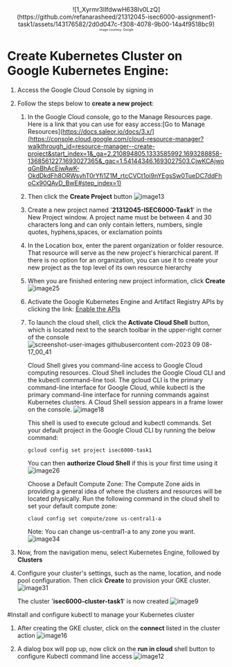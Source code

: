 <div align="center">![1_Xyrmr3lIfdwwH638Iv0LzQ](https://github.com/refanarasheed/21312045-isec6000-assignment1-task1/assets/143176582/2d0d047c-f308-4078-9b00-14a4f9518bc9)</div>
<div align="center" style="font-size:7px")>image courtesy: Google</div>

# Create Kubernetes Cluster on Google Kubernetes Engine:
1)	Access the Google Cloud Console by signing in
2)	Follow the steps below to **create a new project**:
       1) In the Google Cloud console, go to the Manage Resources page. Here is a link that you can use for easy access:[Go to Manage Resources](https://docs.saleor.io/docs/3.x/](https://console.cloud.google.com/cloud-resource-manager?walkthrough_id=resource-manager--create-project&start_index=1&_ga=2.210894805.1333585992.1693288858-1368561227.1693027365&_gac=1.54144346.1693027503.CjwKCAjwoqGnBhAcEiwAwK-OkdDkdFh8ORWsvhT0rYfi1Z1M_rtcCVCt1oi9nYEgsSw0TueDC7ddFhoCx90QAvD_BwE#step_index=1)
       2) Then click the **Create Project** button
          ![image13](https://github.com/refanarasheed/21312045-isec6000-assignment1-task1/assets/143176582/dbbb476b-6092-4be6-812e-3eee969a6d4c)

       3) Create a new project named '**21312045-ISEC6000-Task1**' in the New Project window. A project name must be between 4 and 30 characters long and can only contain letters, numbers, single quotes, hyphens,spaces, or exclamation points
       4) In the Location box, enter the parent organization or folder resource. That resource will serve as the new project's hierarchical parent. If there is no option for an organization, you can use it to create your new project as the top level of its own resource hierarchy
       5) When you are finished entering new project information, click **Create**
          ![image25](https://github.com/refanarasheed/21312045-isec6000-assignment1-task1/assets/143176582/a9e583ad-2189-44c2-b567-c19506a5d4e3)

       6) Activate the Google Kubernetes Engine and Artifact Registry APIs by clicking the link: [Enable the APIs](https://console.cloud.google.com/flows/enableapiapiid=artifactregistry.googleapis.com,container.googleapis.com)

       7) To launch the cloud shell, click the **Activate Cloud Shell** button, which is located next to the search toolbar in the upper-right corner of the console
          ![screenshot-user-images githubusercontent com-2023 09 08-17_00_41](https://github.com/refanarasheed/21312045-isec6000-assignment1-task1/assets/143176582/d38002cd-63a4-46be-b0a7-5351ddd9122f)

          Cloud Shell gives you command-line access to Google Cloud computing resources. Cloud Shell includes the Google Cloud CLI and the kubectl command-line tool.
          The gcloud CLI is the primary command-line interface for Google Cloud, while kubectl is the primary command-line interface for running commands against Kubernetes clusters. 
          A Cloud Shell session appears in a frame lower on the console.
          ![image18](https://github.com/refanarasheed/21312045-isec6000-assignment1-task1/assets/143176582/a1ea6bc5-b4bb-473a-9b72-4a0f2238f40d)

          This shell is used to execute gcloud and kubectl commands. Set your default project in the Google Cloud CLI by running the below command:
          ```
          gcloud config set project isec6000-task1 
          ```
          You can then **authorize Cloud Shell** if this is your first time using it
          ![image26](https://github.com/refanarasheed/21312045-isec6000-assignment1-task1/assets/143176582/022a3d54-dc4c-4fae-ba88-d61299b24f97)

          Choose a Default Compute Zone: The Compute Zone aids in providing a general idea of where the clusters and resources will be located physically.
          Run the following command in the cloud shell to set your default compute zone:
          ```
          cloud config set compute/zone us-central1-a 
          ```
          Note: You can change us-central1-a to any zone you want.
          ![image34](https://github.com/refanarasheed/21312045-isec6000-assignment1-task1/assets/143176582/34d0d54d-3300-4dd6-91b5-e16c83c1e0f7)

3)  Now, from the navigation menu, select Kubernetes Engine, followed by **Clusters**

4) Configure your cluster's settings, such as the name, location, and node pool configuration. Then click **Create** to provision your GKE cluster.
    ![image31](https://github.com/refanarasheed/21312045-isec6000-assignment1-task1/assets/143176582/8668d953-7ac5-4686-beb0-c2547959724e)

    The cluster '**isec6000-cluster-task1**' is now created
    ![image9](https://github.com/refanarasheed/21312045-isec6000-assignment1-task1/assets/143176582/fb77e895-cb56-4912-b0a3-65ac120ec8af)

#Install and configure kubectl to manage your Kubernetes cluster
1) After creating the GKE cluster, click on the **connect** listed in the cluster action
   ![image16](https://github.com/refanarasheed/21312045-isec6000-assignment1-task1/assets/143176582/019a1db1-c84e-4952-98d9-5d466e97edc8)

2) A dialog box will pop up, now click on the **run in cloud** shell button to configure Kubectl command line access
  ![image12](https://github.com/refanarasheed/21312045-isec6000-assignment1-task1/assets/143176582/a588aa59-744f-4286-bf48-310cca3b0860)
